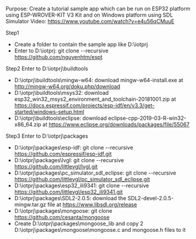 Purpose:
Create a tutorial sample app which can be run on ESP32 platform using ESP-WROVER-KIT V3 Kit and on Windows platform using SDL Simulator
Video: https://www.youtube.com/watch?v=e4u56qCMuuE

Step1
+ Create a folder to contain the sample app like D:\iotprj
+ Enter to D:\iotprj: git clone --recursive https://github.com/nguyenhtm/espt

Step2
Enter to D:\iotprj\buildtools
+ D:\iotprj\buildtools\mingw-w64: download mingw-w64-install.exe at  http://mingw-w64.org/doku.php/download
+ D:\iotprj\buildtools\msys32: download esp32_win32_msys2_environment_and_toolchain-20181001.zip at https://docs.espressif.com/projects/esp-idf/en/v3.3/get-started/windows-setup.html
+ D:\iotprj\buildtools\eclipse: download eclipse-cpp-2019-03-R-win32-x86_64.zip at https://www.eclipse.org/downloads/packages/file/55067

Step3
Enter to D:\iotprj\packages
+ D:\iotprj\packages\esp-idf: git clone --recursive https://github.com/espressif/esp-idf.git
+ D:\iotprj\packages\lvgl: git clone --recursive https://github.com/littlevgl/lvgl.git
+ D:\iotprj\packages\pc_simulator_sdl_eclipse: git clone --recursive https://github.com/littlevgl/pc_simulator_sdl_eclipse.git
+ D:\iotprj\packages\esp32_ili9341: git clone --recursive https://github.com/littlevgl/esp32_ili9341.git
+ D:\iotprj\packages\SDL2-2.0.5: download the SDL2-devel-2.0.5-mingw.tar.gz file at https://www.libsdl.org/release
+ D:\iotprj\packages\mongoose: git clone https://github.com/cesanta/mongoose
+ Create D:\iotprj\packages\mongoose_lib and copy 2 D:\iotprj\packages\mongoose\mongoose.c and mongoose.h files to it

